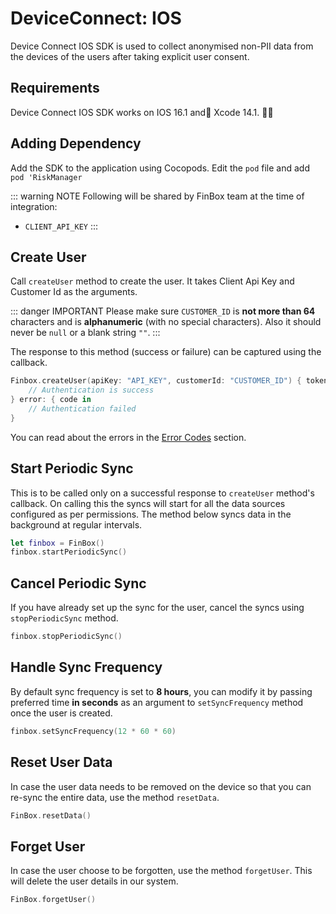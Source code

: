 # DeviceConnect: IOS

Device Connect IOS SDK is used to collect anonymised non-PII data from the devices of the users after taking explicit user consent.

## Requirements

Device Connect IOS SDK works on IOS 16.1 and Xcode 14.1.

## Adding Dependency

Add the SDK to the application using Cocopods. Edit the `pod` file and add `pod 'RiskManager`

::: warning NOTE
Following will be shared by FinBox team at the time of integration:

- `CLIENT_API_KEY`
:::

## Create User

Call `createUser` method to create the user. It takes Client Api Key and Customer Id as the arguments.

::: danger IMPORTANT
Please make sure `CUSTOMER_ID` is **not more than 64** characters and is **alphanumeric** (with no special characters). Also it should never be `null` or a blank string `""`.
:::

The response to this method (success or failure) can be captured using the callback.


```swift
Finbox.createUser(apiKey: "API_KEY", customerId: "CUSTOMER_ID") { token in
    // Authentication is success
} error: { code in
    // Authentication failed
}
```

You can read about the errors in the [Error Codes](/device-connect/error-codes.html) section.

## Start Periodic Sync

This is to be called only on a successful response to `createUser` method's callback. On calling this the syncs will start for all the data sources configured as per permissions. The method below syncs data in the background at regular intervals.


```swift
let finbox = FinBox()
finbox.startPeriodicSync()
```


## Cancel Periodic Sync

If you have already set up the sync for the user, cancel the syncs using `stopPeriodicSync` method.


```swift
finbox.stopPeriodicSync()
```


## Handle Sync Frequency

By default sync frequency is set to **8 hours**, you can modify it by passing preferred time **in seconds** as an argument to `setSyncFrequency` method once the user is created.


```swift
finbox.setSyncFrequency(12 * 60 * 60)
```


## Reset User Data

In case the user data needs to be removed on the device so that you can re-sync the entire data, use the method `resetData`.


```swift
FinBox.resetData()
```


## Forget User

In case the user choose to be forgotten, use the method `forgetUser`. This will delete the user details in our system.


```swift
FinBox.forgetUser()
```
